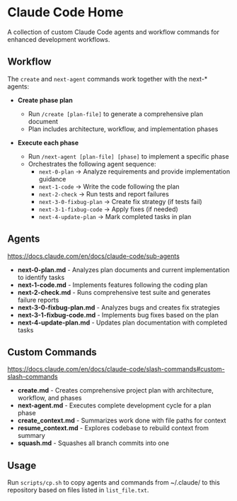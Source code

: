 # Claude Code Home

A collection of custom Claude Code agents and workflow commands for enhanced development workflows.

## Workflow

The `create` and `next-agent` commands work together with the next-* agents:

- **Create phase plan**
  - Run `/create [plan-file]` to generate a comprehensive plan document
  - Plan includes architecture, workflow, and implementation phases

- **Execute each phase**
  - Run `/next-agent [plan-file] [phase]` to implement a specific phase
  - Orchestrates the following agent sequence:
    - `next-0-plan` → Analyze requirements and provide implementation guidance
    - `next-1-code` → Write the code following the plan
    - `next-2-check` → Run tests and report failures
    - `next-3-0-fixbug-plan` → Create fix strategy (if tests fail)
    - `next-3-1-fixbug-code` → Apply fixes (if needed)
    - `next-4-update-plan` → Mark completed tasks in plan

## Agents
https://docs.claude.com/en/docs/claude-code/sub-agents

- **next-0-plan.md** - Analyzes plan documents and current implementation to identify tasks
- **next-1-code.md** - Implements features following the coding plan
- **next-2-check.md** - Runs comprehensive test suite and generates failure reports
- **next-3-0-fixbug-plan.md** - Analyzes bugs and creates fix strategies
- **next-3-1-fixbug-code.md** - Implements bug fixes based on the plan
- **next-4-update-plan.md** - Updates plan documentation with completed tasks

## Custom Commands
https://docs.claude.com/en/docs/claude-code/slash-commands#custom-slash-commands

- **create.md** - Creates comprehensive project plan with architecture, workflow, and phases
- **next-agent.md** - Executes complete development cycle for a plan phase
- **create_context.md** - Summarizes work done with file paths for context
- **resume_context.md** - Explores codebase to rebuild context from summary
- **squash.md** - Squashes all branch commits into one

## Usage

Run `scripts/cp.sh` to copy agents and commands from ~/.claude/ to this repository based on files listed in `list_file.txt`.
